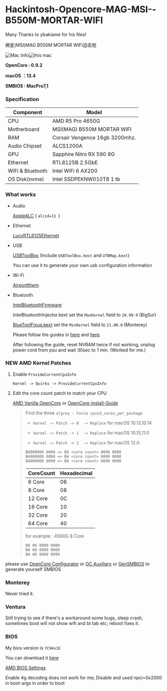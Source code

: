 # Hackintosh-Opencore-MAG-MSI--B550M-MORTAR-WIFI


Many Thanks to ybakiame for his files!

微星(MSI)MAG B550M MORTAR WIFI迫击炮

![Mac Info](https://github.com/ilovemcdfries/MSI-B550M-MORTAR-WIFI-Hackintosh/assets/133241905/8236e7d5-1eb6-4369-9f23-0486501c9f90)![this mac](https://github.com/ilovemcdfries/MSI-B550M-MORTAR-WIFI-Hackintosh/assets/133241905/8ec98f77-70e7-4ebf-8338-fac925a52ad1)


**OpenCore : 0.9.2**

**macOS ：13.4**

**SMBIOS : MacPro7,1**

### Specification

| **Component**    | **Model**                             |
| ---------------- | --------------------------------------|
| CPU              | AMD R5 Pro 4650G                      |
| Motherboard      | MSI(MAG) B550M MORTAR WIFI            |
| RAM              | Corsair Vengence 16gb 3200mhz.        |
| Audio Chipset    | ALCS1200A                             |
| GPU              | Sapphire Nitro RX 590 8G              |
| Ethernet         | RTL8125B 2.5GbE                       |
| WiFi & Bluetooth | Intel WiFi 6 AX200                    |
| OS Disk(nvme)    | Intel SSDPEKNW010T8 1 tb              |

### What works

- Audio
  
  [AppleALC](https://github.com/acidanthera/AppleALC) ( `alcid=11 `)

- Ethernet
  
  [LucyRTL8125Ethernet](https://github.com/Mieze/LucyRTL8125Ethernet)

- USB
  
  [USBToolBox](https://github.com/USBToolBox/toolhttps://github.com/USBToolBox/tool) (Include `USBToolBox.kext` and `UTBMap.kext`)
  
  You can use it to generate your own usb configuration information

- Wi-Fi
  
  [AirportItlwm](https://github.com/OpenIntelWireless/itlwm/releases/tag/v2.2.0)

- Bluetooth
  
  [IntelBluetoothFirmware](https://github.com/OpenIntelWireless/IntelBluetoothFirmware)
  
  IntelBluetoothInjector.kext set the `MaxKernel` field to `20.99.9` (BigSur)
  
  [BlueToolFixup.kext](https://github.com/acidanthera/BrcmPatchRAM) set the `MinKernel` field to `21.00.0` (Monterey)
  
  Please follow the guides in [here](https://github.com/OpenIntelWireless/IntelBluetoothFirmware/issues/435) and [here](https://github.com/OpenIntelWireless/IntelBluetoothFirmware/issues/434).
  
  After following the guide, reset NVRAM twice if not working, unplug power cord from psu and wait 30sec to 1 min. (Worked for me.)

### NEW AMD Kernel Patches

1. Enable `ProvideCurrentCpuInfo`
   
   `Kernel -> Quirks -> ProvideCurrentCpuInfo`

2. Edit the core count patch to match your CPU
   
   [AMD Vanilla OpenCore](https://github.com/AMD-OSX/AMD_Vanilla/tree/master) or [OpenCore-Install-Guide](https://dortania.github.io/OpenCore-Install-Guide/extras/monterey.html#amd-patches)
   
   > Find the three `algrey - Force cpuid_cores_per_package`
   > 
   > - `kernel -> Patch -> 0  -> Replace` for macOS 10.13,10.14
   > 
   > - `kernel -> Patch -> 1  -> Replace` for macOS 10.15,11.0
   > 
   > - `kernel -> Patch -> 2  -> Replace` for macOS 12.0
   > 
   > ```
   > B8000000 0000 => B8 <core count> 0000 0000
   > BA000000 0000 => BA <core count> 0000 0000
   > BA000000 0090 => BA <core count> 0000 0090
   > ```
   > 
   > | CoreCount | Hexadecimal |
   > | --------- | ----------- |
   > | 6 Core    | 06          |
   > | 8 Core    | 08          |
   > | 12 Core   | 0C          |
   > | 16 Core   | 10          |
   > | 32 Core   | 20          |
   > | 64 Core   | 40          |
   > 
   > for example : 4560G 8 Core
   > 
   > ```
   > B8 06 0000 0000
   > BA 06 0000 0000
   > BA 06 0000 0090
   > ```

please use [OpenCore Configurator](https://mackie100projects.altervista.org/opencore-configurator/) or  [OC Auxiliary](https://github.com/ic005k/QtOpenCoreConfig)  or  [GenSMBIOS](https://github.com/corpnewt/GenSMBIOS)  to generate yourself SMBIOS

### Monterey

Never tried it.

### Ventura

Still trying to see if there's a workaround some bugs, sleep crash, sometimes boot will not show wifi and bt tab  etc; reboot fixes it. 

### BIOS

My bios version is `7C94v1E`

You can download it [here](https://www.msi.com/Motherboard/MAG-B550M-MORTAR-WIFI/support)

[AMD BIOS Settings](https://dortania.github.io/OpenCore-Install-Guide/AMD/zen.html#amd-bios-settings) 

Enable 4g decoding does not work for me; Disable and used npci=0x2000 in boot-args in order to boot
